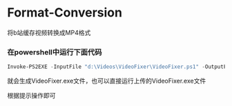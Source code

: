 # Format-Conversion
将b站缓存视频转换成MP4格式

### 在powershell中运行下面代码
```powershell
Invoke-PS2EXE -InputFile "d:\Videos\VideoFixer\VideoFixer.ps1" -OutputFile "d:\Videos\VideoFixer\VideoFixer.exe" -IconFile "d:\Videos\VideoFixer\icon.ico" -NoConsole -Title "B站缓存视频格式转换" -Version "1.0.0"
```
就会生成VideoFixer.exe文件，也可以直接运行上传的VideoFixer.exe文件

根据提示操作即可


